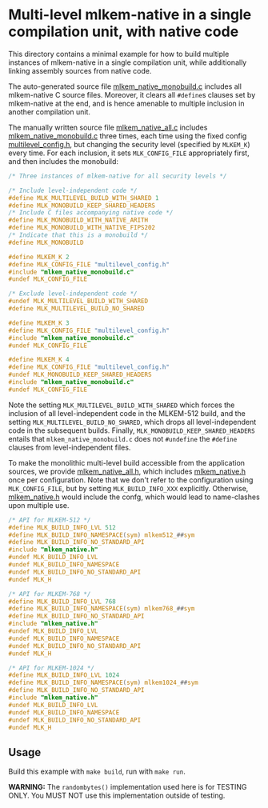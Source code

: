 [//]: # (SPDX-License-Identifier: CC-BY-4.0)

# Multi-level mlkem-native in a single compilation unit, with native code

This directory contains a minimal example for how to build multiple instances of mlkem-native in a single compilation
unit, while additionally linking assembly sources from native code.

The auto-generated source file [mlkem_native_monobuild.c](mlkem_native_monobuild.c) includes all mlkem-native C source
files. Moreover, it clears all `#define`s clauses set by mlkem-native at the end, and is hence amenable to multiple
inclusion in another compilation unit.

The manually written source file [mlkem_native_all.c](mlkem_native_all.c) includes
[mlkem_native_monobuild.c](mlkem_native_monobuild.c) three times, each time using the fixed config
[multilevel_config.h](multilevel_config.h), but changing the security level (specified
by `MLKEM_K`) every time. For each inclusion, it sets `MLK_CONFIG_FILE`
appropriately first, and then includes the monobuild:
```C
/* Three instances of mlkem-native for all security levels */

/* Include level-independent code */
#define MLK_MULTILEVEL_BUILD_WITH_SHARED 1
#define MLK_MONOBUILD_KEEP_SHARED_HEADERS
/* Include C files accompanying native code */
#define MLK_MONOBUILD_WITH_NATIVE_ARITH
#define MLK_MONOBUILD_WITH_NATIVE_FIPS202
/* Indicate that this is a monobuild */
#define MLK_MONOBUILD

#define MLKEM_K 2
#define MLK_CONFIG_FILE "multilevel_config.h"
#include "mlkem_native_monobuild.c"
#undef MLK_CONFIG_FILE

/* Exclude level-independent code */
#undef MLK_MULTILEVEL_BUILD_WITH_SHARED
#define MLK_MULTILEVEL_BUILD_NO_SHARED

#define MLKEM_K 3
#define MLK_CONFIG_FILE "multilevel_config.h"
#include "mlkem_native_monobuild.c"
#undef MLK_CONFIG_FILE

#define MLKEM_K 4
#define MLK_CONFIG_FILE "multilevel_config.h"
#undef MLK_MONOBUILD_KEEP_SHARED_HEADERS
#include "mlkem_native_monobuild.c"
#undef MLK_CONFIG_FILE
```

Note the setting `MLK_MULTILEVEL_BUILD_WITH_SHARED` which forces the inclusion of all level-independent
code in the MLKEM-512 build, and the setting `MLK_MULTILEVEL_BUILD_NO_SHARED`, which drops all
level-independent code in the subsequent builds. Finally, `MLK_MONOBUILD_KEEP_SHARED_HEADERS` entails that
`mlkem_native_monobuild.c` does not `#undefine` the `#define` clauses from level-independent files.

To make the monolithic multi-level build accessible from the application sources, we provide
[mlkem_native_all.h](mlkem_native_all.h), which includes [mlkem_native.h](../../mlkem/mlkem_native.h) once per
configuration. Note that we don't refer to the configuration using `MLK_CONFIG_FILE`, but by setting
`MLK_BUILD_INFO_XXX` explicitly. Otherwise, [mlkem_native.h](../../mlkem/mlkem_native.h) would include the confg, which
would lead to name-clashes upon multiple use.

```C
/* API for MLKEM-512 */
#define MLK_BUILD_INFO_LVL 512
#define MLK_BUILD_INFO_NAMESPACE(sym) mlkem512_##sym
#define MLK_BUILD_INFO_NO_STANDARD_API
#include "mlkem_native.h"
#undef MLK_BUILD_INFO_LVL
#undef MLK_BUILD_INFO_NAMESPACE
#undef MLK_BUILD_INFO_NO_STANDARD_API
#undef MLK_H

/* API for MLKEM-768 */
#define MLK_BUILD_INFO_LVL 768
#define MLK_BUILD_INFO_NAMESPACE(sym) mlkem768_##sym
#define MLK_BUILD_INFO_NO_STANDARD_API
#include "mlkem_native.h"
#undef MLK_BUILD_INFO_LVL
#undef MLK_BUILD_INFO_NAMESPACE
#undef MLK_BUILD_INFO_NO_STANDARD_API
#undef MLK_H

/* API for MLKEM-1024 */
#define MLK_BUILD_INFO_LVL 1024
#define MLK_BUILD_INFO_NAMESPACE(sym) mlkem1024_##sym
#define MLK_BUILD_INFO_NO_STANDARD_API
#include "mlkem_native.h"
#undef MLK_BUILD_INFO_LVL
#undef MLK_BUILD_INFO_NAMESPACE
#undef MLK_BUILD_INFO_NO_STANDARD_API
#undef MLK_H
```

## Usage

Build this example with `make build`, run with `make run`.

**WARNING:** The `randombytes()` implementation used here is for TESTING ONLY. You MUST NOT use this implementation
outside of testing.

